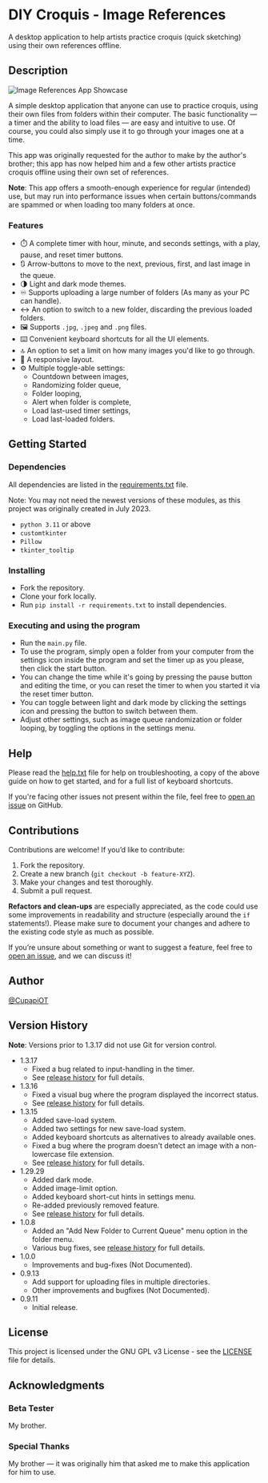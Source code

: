 # DIY Croquis - Image References

A desktop application to help artists practice croquis (quick sketching) 
using their own references offline.

## Description

![Image References App Showcase](https://github.com/user-attachments/assets/ad36978a-c101-48f2-97a4-77fb0317bda0)

A simple desktop application that anyone can use to practice croquis, using their own files from folders within their computer. The basic functionality &mdash; a timer and the ability to load files &mdash; are easy and intuitive to use.
Of course, you could also simply use it to go through your images one at a time.

This app was originally requested for the author to make by the author's brother; this app has now helped him and a few other artists practice croquis offline using their own set of references.

**Note**: This app offers a smooth-enough experience for regular (intended) use, but may run into performance issues when certain buttons/commands are spammed or when loading too many folders at once.

### Features

* ⏱️ A complete timer with hour, minute, and seconds settings, with a play, pause, and reset timer buttons.
* 🔃 Arrow-buttons to move to the next, previous, first, and last image in the queue.
* 🌗 Light and dark mode themes.
* ♾️ Supports uploading a large number of folders (As many as your PC can handle).
* ↔️ An option to switch to a new folder, discarding the previous loaded folders.
* 🖼️ Supports `.jpg`, `.jpeg` and `.png` files.
* ⌨️ Convenient keyboard shortcuts for all the UI elements.
* 🔝 An option to set a limit on how many images you'd like to go through.
* 💪 A responsive layout.
* ⚙️ Multiple toggle-able settings:
  * Countdown between images,
  * Randomizing folder queue,
  * Folder looping,
  * Alert when folder is complete,
  * Load last-used timer settings,
  * Load last-loaded folders.

## Getting Started

### Dependencies

All dependencies are listed in the [requirements.txt](requirements.txt) file.

Note: You may not need the newest versions of these modules, as this project was originally created in July 2023.
* `python 3.11` or above
* `customtkinter`
* `Pillow`
* `tkinter_tooltip` 

### Installing

* Fork the repository.
* Clone your fork locally.
* Run `pip install -r requirements.txt` to install dependencies.

### Executing and using the program

* Run the `main.py` file.
* To use the program, simply open a folder from your computer from the settings icon inside the program and set the timer up as you please, then click the start button. 
* You can change the time while it's going by pressing the pause button and editing the time, or you can reset the timer to when you started it via the reset timer button.
* You can toggle between light and dark mode by clicking the settings icon and pressing the button to switch between them.
* Adjust other settings, such as image queue randomization or folder looping, by toggling the options in the settings menu.

## Help

Please read the [help.txt](help.txt) file for help on troubleshooting, a copy of the above guide on how to get started, and for a full list of keyboard shortcuts.

If you're facing other issues not present within the file, feel free to [open an issue](https://github.com/CupapiOT/croquis-image-references/issues) on GitHub.

## Contributions

Contributions are welcome! If you’d like to contribute:

1. Fork the repository.
2. Create a new branch (`git checkout -b feature-XYZ`).
3. Make your changes and test thoroughly.
4. Submit a pull request.

**Refactors and clean-ups** are especially appreciated, as the code could use some improvements in readability and structure (especially around the `if` statements!). Please make sure to document your changes and adhere to the existing code style as much as possible. 

If you’re unsure about something or want to suggest a feature, feel free to [open an issue](https://github.com/CupapiOT/ImageReferences/issues), and we can discuss it!

## Author

[@CupapiOT](https://github.com/CupapiOT)

## Version History

**Note**: Versions prior to 1.3.17 did not use Git for version control.

* 1.3.17
    * Fixed a bug related to input-handling in the timer.
    * See [release history](CHANGELOG.md?plain=1#L8) for full details.
* 1.3.16
    * Fixed a visual bug where the program displayed the incorrect status.
    * See [release history](CHANGELOG.md?plain=1#L18) for full details.
* 1.3.15
    * Added save-load system.
    * Added two settings for new save-load system.
    * Added keyboard shortcuts as alternatives to already available ones.
    * Fixed a bug where the program doesn't detect an image with a non-lowercase file extension.
    * See [release history](CHANGELOG.md?plain=1#L22) for full details.
* 1.29.29
    * Added dark mode.
    * Added image-limit option.
    * Added keyboard short-cut hints in settings menu.
    * Re-added previously removed feature.
    * See [release history](CHANGELOG.md?plain=1#L39) for full details.
* 1.0.8
    * Added an "Add New Folder to Current Queue" menu option in the folder 
      menu.
    * Various bug fixes, see [release history](CHANGELOG.md?plain=1#L56) for full details.
* 1.0.0
    * Improvements and bug-fixes (Not Documented).
* 0.9.13
    * Add support for uploading files in multiple directories.
    * Other improvements and bugfixes (Not Documented).
* 0.9.11
    * Initial release.

## License

This project is licensed under the GNU GPL v3 License - see the [LICENSE](LICENSE) file for details.

## Acknowledgments

### Beta Tester
My brother.

### Special Thanks
My brother &mdash; it was originally him that asked me to make this application for him to use.
